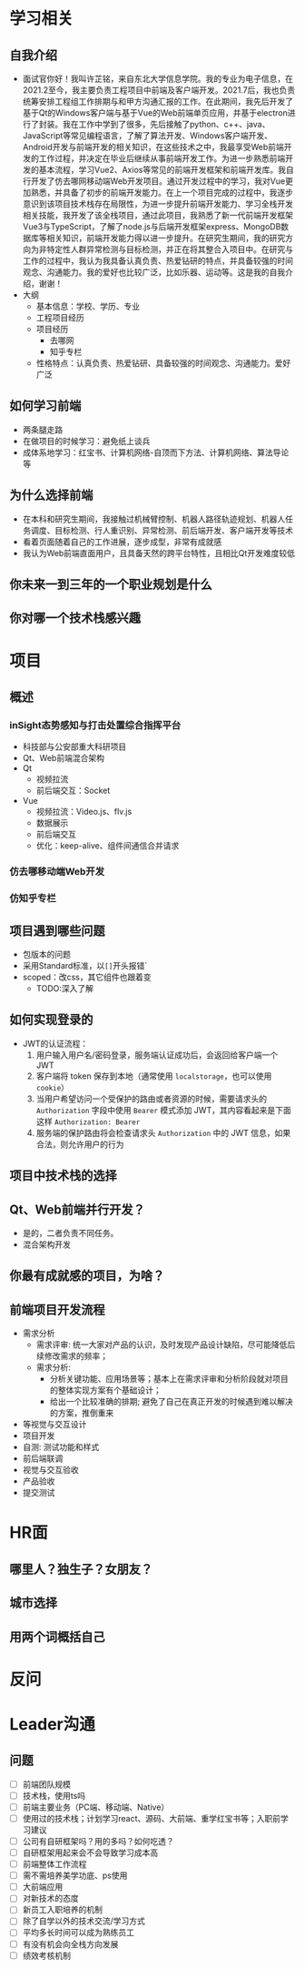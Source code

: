 # 学习相关
## 自我介绍
- 面试官你好！我叫许芷铭，来自东北大学信息学院。我的专业为电子信息，在2021.2至今，我主要负责工程项目中前端及客户端开发。2021.7后，我也负责统筹安排工程组工作排期与和甲方沟通汇报的工作。在此期间，我先后开发了基于Qt的Windows客户端与基于Vue的Web前端单页应用，并基于electron进行了封装。我在工作中学到了很多，先后接触了python、c++、java、JavaScript等常见编程语言，了解了算法开发、Windows客户端开发、Android开发与前端开发的相关知识，在这些技术之中，我最享受Web前端开发的工作过程，并决定在毕业后继续从事前端开发工作。为进一步熟悉前端开发的基本流程，学习Vue2、Axios等常见的前端开发框架和前端开发库。我自行开发了仿去哪网移动端Web开发项目。通过开发过程中的学习，我对Vue更加熟悉，并具备了初步的前端开发能力。在上一个项目完成的过程中，我逐步意识到该项目技术栈存在局限性，为进一步提升前端开发能力、学习全栈开发相关技能，我开发了该全栈项目，通过此项目，我熟悉了新一代前端开发框架Vue3与TypeScript，了解了node.js与后端开发框架express、MongoDB数据库等相关知识，前端开发能力得以进一步提升。在研究生期间，我的研究方向为非特定性人群异常检测与目标检测，并正在将其整合入项目中。在研究与工作的过程中，我认为我具备认真负责、热爱钻研的特点，并具备较强的时间观念、沟通能力。我的爱好也比较广泛，比如乐器、运动等。这是我的自我介绍，谢谢！
- 大纲
  - 基本信息：学校、学历、专业
  - 工程项目经历
  - 项目经历
    - 去哪网
    - 知乎专栏
  - 性格特点：认真负责、热爱钻研、具备较强的时间观念、沟通能力。爱好广泛
## 如何学习前端
- 两条腿走路
- 在做项目的时候学习：避免纸上谈兵
- 成体系地学习：红宝书、计算机网络-自顶而下方法、计算机网络、算法导论等
## 为什么选择前端
- 在本科和研究生期间，我接触过机械臂控制、机器人路径轨迹规划、机器人任务调度、目标检测、行人重识别、异常检测、前后端开发、客户端开发等技术
- 看着页面随着自己的工作进展，逐步成型，非常有成就感
- 我认为Web前端直面用户，且具备天然的跨平台特性，且相比Qt开发难度较低
## 你未来一到三年的一个职业规划是什么
## 你对哪一个技术栈感兴趣
# 项目
## 概述
### inSight态势感知与打击处置综合指挥平台
- 科技部与公安部重大科研项目
- Qt、Web前端混合架构
- Qt
  - 视频拉流
  - 前后端交互：Socket
- Vue
  - 视频拉流：Video.js、flv.js
  - 数据展示
  - 前后端交互
  - 优化：keep-alive、组件间通信合并请求
### 仿去哪移动端Web开发
### 仿知乎专栏
## 项目遇到哪些问题
- 包版本的问题
- 采用Standard标准，以`[]`开头报错`
- scoped：改css，其它组件也跟着变
  - TODO:深入了解
## 如何实现登录的
- JWT的认证流程：
  1. 用户输入用户名/密码登录，服务端认证成功后，会返回给客户端一个 JWT
  2. 客户端将 token 保存到本地（通常使用 `localstorage`，也可以使用 `cookie`）
  3. 当用户希望访问一个受保护的路由或者资源的时候，需要请求头的 `Authorization` 字段中使用 `Bearer` 模式添加 JWT，其内容看起来是下面这样 `Authorization: Bearer`
  4. 服务端的保护路由将会检查请求头 `Authorization` 中的 JWT 信息，如果合法，则允许用户的行为
## 项目中技术栈的选择
## Qt、Web前端并行开发？
- 是的，二者负责不同任务。
- 混合架构开发
## 你最有成就感的项目，为啥？
## 前端项目开发流程
- 需求分析
  - 需求评审: 统一大家对产品的认识，及时发现产品设计缺陷，尽可能降低后续修改需求的频率；
  - 需求分析: 
    - 分析关键功能、应用场景等；基本上在需求评审和分析阶段就对项目的整体实现方案有个基础设计；
    - 给出一个比较准确的排期; 避免了自己在真正开发的时候遇到难以解决的方案，推倒重来
- 等视觉与交互设计
- 项目开发
- 自测: 测试功能和样式
- 前后端联调
- 视觉与交互验收
- 产品验收
- 提交测试
# HR面
## 哪里人？独生子？女朋友？
## 城市选择
## 用两个词概括自己
# 反问

# Leader沟通
## 问题
+ [ ] 前端团队规模
+ [ ] 技术栈，使用ts吗
+ [ ] 前端主要业务（PC端、移动端、Native）
+ [ ] 使用过的技术栈；计划学习react、源码、大前端、重学红宝书等；入职前学习建议
+ [ ] 公司有自研框架吗？用的多吗？如何吃透？
+ [ ] 自研框架用起来会不会导致学习成本高
+ [ ] 前端整体工作流程
+ [ ] 需不需培养美学功底、ps使用
+ [ ] 大前端应用
+ [ ] 对新技术的态度
+ [ ] 新员工入职培养的机制
+ [ ] 除了自学以外的技术交流/学习方式
+ [ ] 平均多长时间可以成为熟练员工
+ [ ] 有没有机会向全栈方向发展
+ [ ] 绩效考核机制
